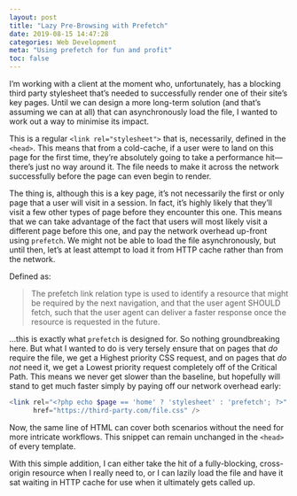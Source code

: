 ```yaml
---
layout: post
title: "Lazy Pre-Browsing with Prefetch"
date: 2019-08-15 14:47:28
categories: Web Development
meta: "Using prefetch for fun and profit"
toc: false
---
```


I’m working with a client at the moment who, unfortunately, has a blocking third
party stylesheet that’s needed to successfully render one of their site’s key
pages. Until we can design a more long-term solution (and that’s assuming we can
at all) that can asynchronously load the file, I wanted to work out a way to
minimise its impact.

This is a regular `<link rel="stylesheet">` that is, necessarily, defined in the
`<head>`. This means that from a cold-cache, if a user were to land on this page
for the first time, they’re absolutely going to take a performance hit—there’s
just no way around it. The file needs to make it across the network successfully
before the page can even begin to render.

The thing is, although this is a key page, it’s not necessarily the first or
only page that a user will visit in a session. In fact, it’s highly likely that
they’ll visit a few other types of page before they encounter this one. This
means that we can take advantage of the fact that users will most likely visit
a different page before this one, and pay the network overhead up-front using
`prefetch`. We might not be able to load the file asynchronously, but until
then, let’s at least attempt to load it from HTTP cache rather than from the
network.

Defined as:

> The prefetch link relation type is used to identify a resource that might be
> required by the next navigation, and that the user agent SHOULD fetch, such
> that the user agent can deliver a faster response once the resource is
> requested in the future.

…this is exactly what `prefetch` is designed for. So nothing groundbreaking
here. But what I wanted to do is very tersely ensure that on pages that _do_
require the file, we get a Highest priority CSS request, and on pages that _do
not_ need it, we get a Lowest priority request completely off of the Critical
Path. This means we never get slower than the baseline, but hopefully will stand
to get much faster simply by paying off our network overhead early:

```php
<link rel="<?php echo $page == 'home' ? 'stylesheet' : 'prefetch'; ?>"
      href="https://third-party.com/file.css" />
```

Now, the same line of HTML can cover both scenarios without the need for more
intricate workflows. This snippet can remain unchanged in the `<head>` of every
template.

With this simple addition, I can either take the hit of a fully-blocking,
cross-origin resource when I really need to, or I can lazily load the file and
have it sat waiting in HTTP cache for use when it ultimately gets called up.
